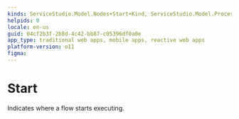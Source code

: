 ```yaml
---
kinds: ServiceStudio.Model.Nodes+Start+Kind, ServiceStudio.Model.ProcessNodes+Start+Kind
helpids: 0
locale: en-us
guid: 04cf2b3f-2b8d-4c42-bb87-c05396df0a0e
app_type: traditional web apps, mobile apps, reactive web apps
platform-version: o11
figma:
---
```


# Start

Indicates where a flow starts executing.  


